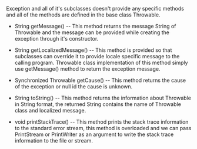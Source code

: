 Exception and all of it's subclasses doesn't provide any specific
methods and all of the methods are defined in the base class Throwable.

- String getMessage() -- This method returns the message String of
  Throwable and the message can be provided while creating the
  exception through it's constructor.

- String getLocalizedMessage() -- This method is provided so that
  subclasses can override it to provide locale specific message to the
  calling program. Throwable class implementation of this method
  simply use getMessage() method to return the exception message.

- Synchronized Throwable getCause() -- This method returns the cause
  of the exception or null id the cause is unknown.

- String toString() -- This method returns the information about
  Throwable in String format, the returned String contains the name of
  Throwable class and localized message.

- void printStackTrace() -- This method prints the stack trace
  information to the standard error stream, this method is overloaded
  and we can pass PrintStream or PrintWriter as an argument to write
  the stack trace information to the file or stream.